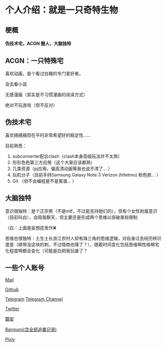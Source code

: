 # 个人介绍：就是一只奇特生物

## 梗概

#### 伪技术宅，ACGN 圈人，大脑独特

## ACGN：一只特殊宅

喜欢动画，是个看过白箱的专门爱好者。

会去看小说

无感漫画（其实是不习惯漫画的阅读方式）

绝对不玩游戏（但不反对）

## 伪技术宅
喜欢搞搞搞但在平时非常希望好的稳定性......

目前熟悉：

1. subconverter配合clash（clash本身高级玩法并不太熟）
2. 形形色色第三方应用（这个大家应该都熟）
3. 几类资源（pj应用，偏高清动画等我也说不清了... ）
4. 玩机分子（目前手持Samsung Galaxy Note 3 Verizon (hltetmo) 粉色款... ）
5. Git （但不会编程是不是离谱... ）

## 大脑独特

意识很独特：是个正宗男（不是mtf，不过挺支持她们的）。但有个女性附属意识（目前叫白），会陪我聊天，但主要还是形成两个思维以突破某些限制

（白：上面是妄想症发作❌

思维也很独特：土生土长浙江农村人却有珠三角的思维逻辑，对自身过去经历辨识度差（顺带没这块的刺，不过情商也降了？），随着时间变化包括思维啊性格啊宅化程度啊都会变化（可能是白把我玩废了？

## 一些个人账号

[Mail](zjh330726@gmail.com)

[Github](https://github.com/txyyh)

[Telegram](https://t.me/txyyh) [Telegram Channel](https://t.me/txyyh_daily)

[Twitter](https://twitter.com/realTxyyh)

[酷安](https://www.coolapk.com/u/2436284)

[Bangumi(含全部追番记录)](https://bgm.tv/user/txyyh)

[Pixiv](https://www.pixiv.net/users/57806010)

